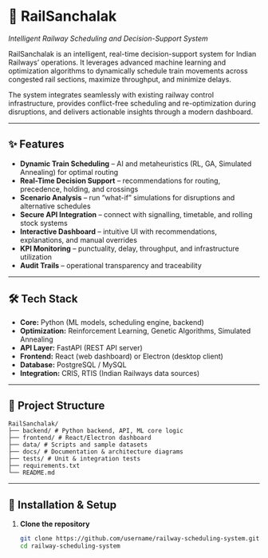# 🚆 RailSanchalak  
*Intelligent Railway Scheduling and Decision-Support System*  

RailSanchalak is an intelligent, real-time decision-support system for Indian Railways’ operations. It leverages advanced machine learning and optimization algorithms to dynamically schedule train movements across congested rail sections, maximize throughput, and minimize delays.  

The system integrates seamlessly with existing railway control infrastructure, provides conflict-free scheduling and re-optimization during disruptions, and delivers actionable insights through a modern dashboard.  

---

## ✨ Features  

- **Dynamic Train Scheduling** – AI and metaheuristics (RL, GA, Simulated Annealing) for optimal routing  
- **Real-Time Decision Support** – recommendations for routing, precedence, holding, and crossings  
- **Scenario Analysis** – run “what-if” simulations for disruptions and alternative schedules  
- **Secure API Integration** – connect with signalling, timetable, and rolling stock systems  
- **Interactive Dashboard** – intuitive UI with recommendations, explanations, and manual overrides  
- **KPI Monitoring** – punctuality, delay, throughput, and infrastructure utilization  
- **Audit Trails** – operational transparency and traceability  

---

## 🛠️ Tech Stack  

- **Core:** Python (ML models, scheduling engine, backend)  
- **Optimization:** Reinforcement Learning, Genetic Algorithms, Simulated Annealing  
- **API Layer:** FastAPI (REST API server)  
- **Frontend:** React (web dashboard) or Electron (desktop client)  
- **Database:** PostgreSQL / MySQL  
- **Integration:** CRIS, RTIS (Indian Railways data sources)  

---

## 📁 Project Structure

```text
RailSanchalak/
├── backend/ # Python backend, API, ML core logic
├── frontend/ # React/Electron dashboard
├── data/ # Scripts and sample datasets
├── docs/ # Documentation & architecture diagrams
├── tests/ # Unit & integration tests
├── requirements.txt
└── README.md
```
---

## 🚀 Installation & Setup  

1. **Clone the repository**  
   ```bash
   git clone https://github.com/username/railway-scheduling-system.git
   cd railway-scheduling-system
